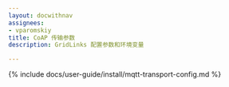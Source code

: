 ```yaml
---
layout: docwithnav
assignees:
- vparomskiy
title: CoAP 传输参数
description: GridLinks 配置参数和环境变量

---
```


{% include docs/user-guide/install/mqtt-transport-config.md %}